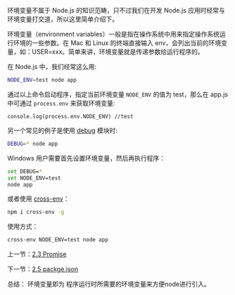 环境变量不属于 Node.js 的知识范畴，只不过我们在开发 Node.js 应用时经常与环境变量打交道，所以这里简单介绍下。

环境变量（environment variables）一般是指在操作系统中用来指定操作系统运行环境的一些参数。在 Mac 和 Linux 的终端直接输入 env，会列出当前的环境变量，如：USER=xxx。简单来讲，环境变量就是传递参数给运行程序的。

在 Node.js 中，我们经常这么用:

```sh
NODE_ENV=test node app
```

通过以上命令启动程序，指定当前环境变量 `NODE_ENV` 的值为 test，那么在 app.js 中可通过 `process.env` 来获取环境变量:

```
console.log(process.env.NODE_ENV) //test
```

另一个常见的例子是使用 [debug](https://www.npmjs.com/package/debug) 模块时:

```sh
DEBUG=* node app
```

Windows 用户需要首先设置环境变量，然后再执行程序：

```sh
set DEBUG=*
set NODE_ENV=test
node app
```

或者使用 [cross-env](https://www.npmjs.com/package/cross-env)：

```sh
npm i cross-env -g
```

使用方式：

```sh
cross-env NODE_ENV=test node app
```

上一节：[2.3 Promise](https://github.com/nswbmw/N-blog/blob/master/book/2.3%20Promise.md)

下一节：[2.5 packge.json](https://github.com/nswbmw/N-blog/blob/master/book/2.5%20package.json.md)

总结：
环境变量即为  程序运行时所需要的环境变量来方便node进行引入。